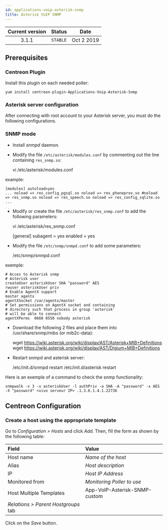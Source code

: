 ```yaml
---
id: applications-voip-asterisk-snmp
title: Asterisk VoIP SNMP
---
```


| Current version | Status | Date |
| :-: | :-: | :-: |
| 3.1.1 | `STABLE` | Oct  2 2019 |

## Prerequisites

### Centreon Plugin

Install this plugin on each needed poller:

``` shell
yum install centreon-plugin-Applications-Voip-Asterisk-Snmp
```

### Asterisk server configuration

After connecting with root account to your Asterisk server, you must do the following configurations.

### SNMP mode

  - Install *snmpd* daemon.

  - Modify the file `/etc/asterisk/modules.conf` by commenting out the line containing `res_snmp.so`:
    
    vi /etc/asterisk/modules.conf

example:

    [modules] autoload=yes
    ... noload => res_config_pgsql.so noload => res_phoneprov.so #noload => res_snmp.so noload => res_speech.so noload => res_config_sqlite.so ...

  - Modify or create the file `/etc/asterisk/res_snmp.conf` to add the following parameters:
    
    vi /etc/asterisk/res\_snmp.conf
    
    \[general\] subagent = yes enabled = yes

  - Modify the file `/etc/snmp/snmpd.conf` to add some parameters:
    
    /etc/snmp/snmpd.conf

exemple:

    # Acces to Asterisk snmp
    # Asterisk user
    createUser asteriskUser SHA "password" AES
    rwuser asteriskUser priv
    # Enable AgentX support
    master agentx
    agentXSocket /var/agentx/master
    # Set permissions on AgentX socket and containing
    # directory such that process in group 'asterisk'
    # will be able to connect
    agentXPerms  0660 0550 nobody asterisk

  - Download the following 2 files and place them into /usr/share/snmp/mibs (or mib2c-data):
    
    wget <https://wiki.asterisk.org/wiki/display/AST/Asterisk+MIB+Definitions> wget
    <https://wiki.asterisk.org/wiki/display/AST/Digium+MIB+Definitions>

  - Restart snmpd and asterisk server:
    
    /etc/init.d/snmpd restart /etc/init.d/asterisk restart

Here is an exemple of a command to check the snmp functionality:

    snmpwalk -v 3 -u asteriskUser -l authPriv -a SHA -A "password" -x AES -X "password" <xivo serveur IP> .1.3.6.1.4.1.22736

## Centreon Configuration

### Create a host using the appropriate template

Go to *Configuration \> Hosts* and click *Add*. Then, fill the form as shown by the following table:

| Field                                | Value                         |
| :----------------------------------- | :---------------------------- |
| Host name                            | *Name of the host*            |
| Alias                                | *Host description*            |
| IP                                   | *Host IP Address*             |
| Monitored from                       | *Monitoring Poller to use*    |
| Host Multiple Templates              | App-VoIP-Asterisk-SNMP-custom |
| *Relations \> Parent Hostgroups* tab |                               |

Click on the *Save* button.


